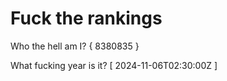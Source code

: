 # Fuck the rankings

Who the hell am I?
{ 8380835 }

What fucking year is it?
[ 2024-11-06T02:30:00Z ]
